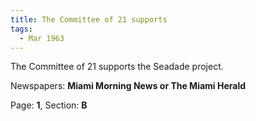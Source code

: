 ```yaml
---  
title: The Committee of 21 supports  
tags:  
  - Mar 1963  
---  
```

  
The Committee of 21 supports the Seadade project.  
  
Newspapers: **Miami Morning News or The Miami Herald**  
  
Page: **1**, Section: **B** 
